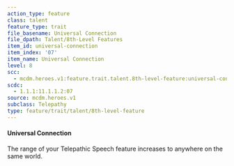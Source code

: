 ```yaml
---
action_type: feature
class: talent
feature_type: trait
file_basename: Universal Connection
file_dpath: Talent/8th-Level Features
item_id: universal-connection
item_index: '07'
item_name: Universal Connection
level: 8
scc:
  - mcdm.heroes.v1:feature.trait.talent.8th-level-feature:universal-connection
scdc:
  - 1.1.1:11.1.1.2:07
source: mcdm.heroes.v1
subclass: Telepathy
type: feature/trait/talent/8th-level-feature
---
```


#### Universal Connection

The range of your Telepathic Speech feature increases to anywhere on the same world.
